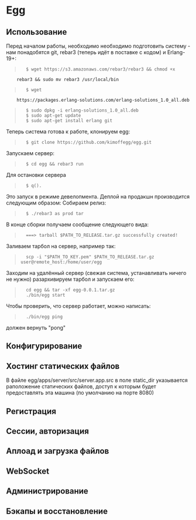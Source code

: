 Egg
=====================

Использование
--------------------

Перед началом работы, необходимо необходимо подготовить систему - нам
понадобятся git, rebar3 (теперь идёт в поставке с кодом) и Erlang-19+:

>       $ wget https://s3.amazonaws.com/rebar3/rebar3 && chmod +x
        rebar3 && sudo mv rebar3 /usr/local/bin
>       $ wget
        https://packages.erlang-solutions.com/erlang-solutions_1.0_all.deb
>       $ sudo dpkg -i erlang-solutions_1.0_all.deb
>       $ sudo apt-get update
>       $ sudo apt-get install erlang git

Теперь система готова к работе, клонируем egg:

>       $ git clone https://github.com/kimoffegg/egg.git

Запускаем сервер:

>       $ cd egg && rebar3 run

Для остановки сервера

>       $ q().

Это запуск в режиме девелопмента. Деплой на продакшн производится следующим образом:
Собираем релиз:

>       $ ./rebar3 as prod tar

В конце сборки получаем сообщение следующего вида:

>       ===> tarball $PATH_TO_RELEASE.tar.gz successfully created!

Заливаем тарбол на сервер, например так:

>       scp -i "$PATH_TO_KEY.pem" $PATH_TO_RELEASE.tar.gz user@remote_host:/home/user/egg

Заходим на удалённый сервер (свежая система, устанавливать ничего не нужно) разархивируем тарбол и запускаем его:

>       cd egg && tar -xf egg-0.0.1.tar.gz
>       ./bin/egg start

Чтобы проверить, что сервер работает, можно написать:

>       ./bin/egg ping

должен вернуть "pong"

Конфигурирование
----------------------

Хостинг статических файлов
----------------------

В файле egg/apps/server/src/server.app.src в поле static_dir
указывается раположение статических файлов, доступ к которым будет
предоставлять эта машина (по умолчанию на порте 8080)

Регистрация
----------------------

Сессии, авторизация
----------------------

Аплоад и загрузка файлов
----------------------

WebSocket
----------------------

Администрирование
----------------------

Бэкапы и восстановление
----------------------
